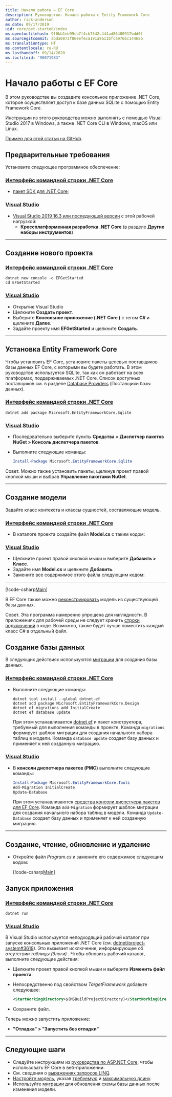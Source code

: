```yaml
---
title: Начало работы — EF Core
description: Руководство. Начало работы с Entity Framework Core
author: rick-anderson
ms.date: 09/17/2019
uid: core/get-started/index
ms.openlocfilehash: 9f0bb1eb99cb7f4cb7542c444ad86480917bdd0f
ms.sourcegitcommit: abda0872f86eefeca191a9a11bfca976bc14468b
ms.translationtype: HT
ms.contentlocale: ru-RU
ms.lasthandoff: 09/14/2020
ms.locfileid: "90071983"
---
```

# <a name="getting-started-with-ef-core"></a>Начало работы с EF Core

В этом руководстве вы создадите консольное приложение .NET Core, которое осуществляет доступ к базе данных SQLite с помощью Entity Framework Core.

Инструкции из этого руководства можно выполнять с помощью Visual Studio 2017 в Windows, а также .NET Core CLI в Windows, macOS или Linux.

[Пример для этой статьи на GitHub](https://github.com/dotnet/EntityFramework.Docs/tree/master/samples/core/GetStarted).

## <a name="prerequisites"></a>Предварительные требования

Установите следующее программное обеспечение:

### <a name="net-core-cli"></a>[Интерфейс командной строки .NET Core](#tab/netcore-cli)

* [пакет SDK для .NET Core](https://www.microsoft.com/net/download/core);

### <a name="visual-studio"></a>[Visual Studio](#tab/visual-studio)

* [Visual Studio 2019 16.3 или последующей версии](https://www.visualstudio.com/downloads/) с этой рабочей нагрузкой:
  * **Кроссплатформенная разработка .NET Core** (в разделе **Другие наборы инструментов**)

---

## <a name="create-a-new-project"></a>Создание нового проекта

### <a name="net-core-cli"></a>[Интерфейс командной строки .NET Core](#tab/netcore-cli)

```dotnetcli
dotnet new console -o EFGetStarted
cd EFGetStarted
```

### <a name="visual-studio"></a>[Visual Studio](#tab/visual-studio)

* Открытие Visual Studio
* Щелкните **Создать проект**.
* Выберите **Консольное приложение (.NET Core )** с тегом **C#** и щелкните **Далее**.
* Задайте проекту имя **EFGetStarted** и щелкните **Создать**.

---

## <a name="install-entity-framework-core"></a>Установка Entity Framework Core

Чтобы установить EF Core, установите пакеты целевых поставщиков базы данных EF Core, с которыми вы будете работать. В этом руководстве используется SQLite, так как он работает на всех платформах, поддерживаемых .NET Core. Список доступных поставщиков см. в разделе [Database Providers](xref:core/providers/index) (Поставщики базы данных).

### <a name="net-core-cli"></a>[Интерфейс командной строки .NET Core](#tab/netcore-cli)

```dotnetcli
dotnet add package Microsoft.EntityFrameworkCore.Sqlite
```

### <a name="visual-studio"></a>[Visual Studio](#tab/visual-studio)

* Последовательно выберите пункты **Средства > Диспетчер пакетов NuGet > Консоль диспетчера пакетов**.
* Выполните следующие команды:

  ``` PowerShell
  Install-Package Microsoft.EntityFrameworkCore.Sqlite
  ```

Совет. Можно также установить пакеты, щелкнув проект правой кнопкой мыши и выбрав **Управление пакетами NuGet**.

---

## <a name="create-the-model"></a>Создание модели

Задайте класс контекста и классы сущностей, составляющие модель.

### <a name="net-core-cli"></a>[Интерфейс командной строки .NET Core](#tab/netcore-cli)

* В каталоге проекта создайте файл **Model.cs** с таким кодом:

### <a name="visual-studio"></a>[Visual Studio](#tab/visual-studio)

* Щелкните проект правой кнопкой мыши и выберите **Добавить > Класс**.
* Задайте имя **Model.cs** и щелкните **Добавить**.
* Замените все содержимое этого файла следующим кодом:

---

[!code-csharp[Main](../../../samples/core/GetStarted/Model.cs)]

В EF Core также можно [реконструировать](xref:core/managing-schemas/scaffolding) модель из существующей базы данных.

Совет. Эта программа намеренно упрощена для наглядности. В приложениях для рабочей среды не следует хранить [строки подключений](xref:core/miscellaneous/connection-strings) в коде. Возможно, также будет лучше поместить каждый класс C# в отдельный файл.

## <a name="create-the-database"></a>Создание базы данных

В следующих действиях используются [миграции](xref:core/managing-schemas/migrations/index) для создания базы данных.

### <a name="net-core-cli"></a>[Интерфейс командной строки .NET Core](#tab/netcore-cli)

* Выполните следующие команды:

  ```dotnetcli
  dotnet tool install --global dotnet-ef
  dotnet add package Microsoft.EntityFrameworkCore.Design
  dotnet ef migrations add InitialCreate
  dotnet ef database update
  ```

  При этом устанавливается [dotnet ef](xref:core/miscellaneous/cli/dotnet) и пакет конструктора, требуемый для выполнения команды в проекте. Команда `migrations` формирует шаблон миграции для создания начального набора таблиц в модели. Команда `database update` создает базу данных и применяет к ней созданную миграцию.

### <a name="visual-studio"></a>[Visual Studio](#tab/visual-studio)

* В **консоли диспетчера пакетов (PMC)** выполните следующие команды:

  ``` PowerShell
  Install-Package Microsoft.EntityFrameworkCore.Tools
  Add-Migration InitialCreate
  Update-Database
  ```

  При этом устанавливаются [средства консоли диспетчера пакетов для EF Core](xref:core/miscellaneous/cli/powershell). Команда `Add-Migration` формирует шаблон миграции для создания начального набора таблиц в модели. Команда `Update-Database` создает базу данных и применяет к ней созданную миграцию.

---

## <a name="create-read-update--delete"></a>Создание, чтение, обновление и удаление

* Откройте файл *Program.cs* и замените его содержимое следующим кодом:

  [!code-csharp[Main](../../../samples/core/GetStarted/Program.cs)]

## <a name="run-the-app"></a>Запуск приложения

### <a name="net-core-cli"></a>[Интерфейс командной строки .NET Core](#tab/netcore-cli)

```dotnetcli
dotnet run
```

### <a name="visual-studio"></a>[Visual Studio](#tab/visual-studio)

В Visual Studio используется неподходящий рабочий каталог при запуске консольных приложений .NET Core (см. [dotnet/project-system#3619](https://github.com/dotnet/project-system/issues/3619)). Это вызывает исключение, информирующее об *отсутствии таблицы (блоги)* . Чтобы обновить рабочий каталог, выполните следующие действия:

* Щелкните проект правой кнопкой мыши и выберите **Изменить файл проекта**.
* Непосредственно под свойством *TargetFramework* добавьте следующее:

  ``` XML
  <StartWorkingDirectory>$(MSBuildProjectDirectory)</StartWorkingDirectory>
  ```

* Сохраните файл.

Теперь можно запустить приложение:

* **"Отладка" > "Запустить без отладки"**

---

## <a name="next-steps"></a>Следующие шаги

* Следуйте инструкциям из [руководства по ASP.NET Core](/aspnet/core/data/ef-rp/intro), чтобы использовать EF Core в веб-приложении.
* См. сведения о [выражениях запросов LINQ](/dotnet/csharp/programming-guide/concepts/linq/basic-linq-query-operations).
* [Настройте модель](xref:core/modeling/index), указав [требуемую](xref:core/modeling/entity-properties#required-and-optional-properties) и [максимальную длину](xref:core/modeling/entity-properties#maximum-length).
* Используйте [миграции](xref:core/managing-schemas/migrations/index) для обновления схемы базы данных после изменения модели.
